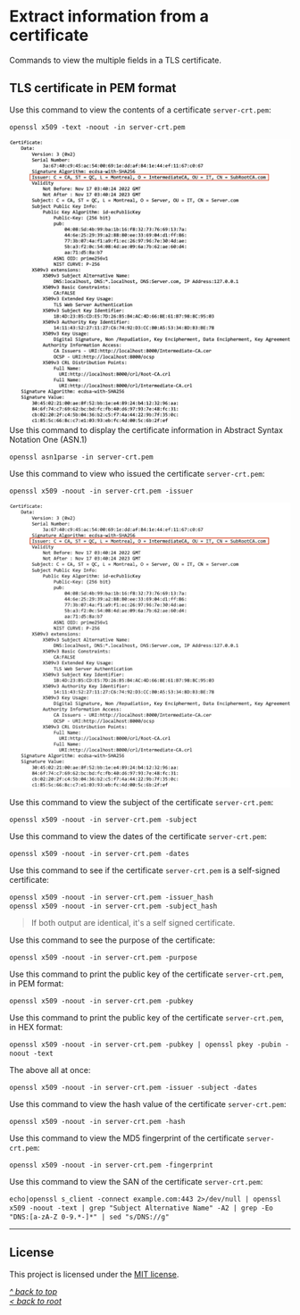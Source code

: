 # Extract information from a certificate
Commands to view the multiple fields in a TLS certificate.
## TLS certificate in PEM format
Use this command to view the contents of a certificate `server-crt.pem`:
```shell
openssl x509 -text -noout -in server-crt.pem
```
![Alt text](/images/pem-crt.jpg "X.509 Certificate")
Use this command to display the certificate information in Abstract Syntax Notation One (ASN.1)
```shell
openssl asn1parse -in server-crt.pem
```

Use this command to view who issued the certificate `server-crt.pem`:
```shell
openssl x509 -noout -in server-crt.pem -issuer
```
![Alt text](/images/crt-issuer.jpg "issuer")

Use this command to view the subject of the certificate `server-crt.pem`:
```shell
openssl x509 -noout -in server-crt.pem -subject
```

Use this command to view the dates of the certificate `server-crt.pem`:
```shell
openssl x509 -noout -in server-crt.pem -dates
```

Use this command to see if the certificate `server-crt.pem` is a self-signed certificate:
```shell
openssl x509 -noout -in server-crt.pem -issuer_hash
openssl x509 -noout -in server-crt.pem -subject_hash
```
>If both output are identical, it's a self signed certificate.

Use this command to see the purpose of the certificate:
```shell
openssl x509 -noout -in server-crt.pem -purpose
```

Use this command to print the public key of the certificate `server-crt.pem`, in PEM format:
```shell
openssl x509 -noout -in server-crt.pem -pubkey
```

Use this command to print the public key of the certificate `server-crt.pem`, in HEX format:
```shell
openssl x509 -noout -in server-crt.pem -pubkey | openssl pkey -pubin -noout -text
```

The above all at once:
```shell
openssl x509 -noout -in server-crt.pem -issuer -subject -dates
```

Use this command to view the hash value of the certificate `server-crt.pem`:
```shell
openssl x509 -noout -in server-crt.pem -hash
```

Use this command to view the MD5 fingerprint of the certificate `server-crt.pem`:
```shell
openssl x509 -noout -in server-crt.pem -fingerprint
```

Use this command to view the SAN of the certificate `server-crt.pem`:
```shell
echo|openssl s_client -connect example.com:443 2>/dev/null | openssl x509 -noout -text | grep "Subject Alternative Name" -A2 | grep -Eo "DNS:[a-zA-Z 0-9.*-]*" | sed "s/DNS://g"
```
***
## License
This project is licensed under the [MIT license](/LICENSE).

[_^ back to top_](#Extract-information-from-a-certificate)  
[_< back to root_](../../../)
